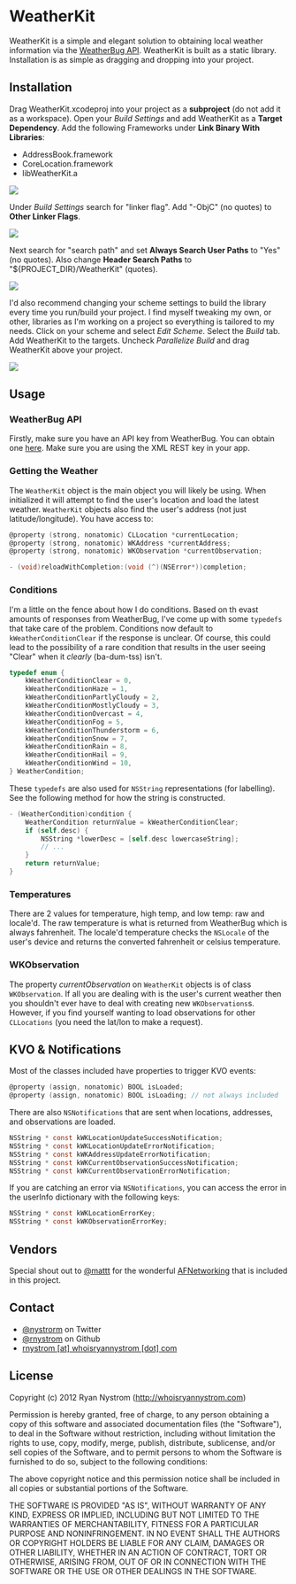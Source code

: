 WeatherKit
=========

WeatherKit is a simple and elegant solution to obtaining local weather information via the [WeatherBug API](http://weather.weatherbug.com/desktop-weather/api.html). WeatherKit is built as a static library. Installation is as simple as dragging and dropping into your project.

## Installation

Drag WeatherKit.xcodeproj into your project as a **subproject** (do not add it as a workspace). Open your *Build Settings* and add WeatherKit as a **Target Dependency**. Add the following Frameworks under **Link Binary With Libraries**:

* AddressBook.framework
* CoreLocation.framework
* libWeatherKit.a

<img src="https://github.com/rnystrom/WeatherKit/blob/master/images/frameworks.png?raw=true" />

Under *Build Settings* search for "linker flag". Add "-ObjC" (no quotes) to **Other Linker Flags**.

<img src="https://github.com/rnystrom/WeatherKit/blob/master/images/linker.png?raw=true" />

Next search for "search path" and set **Always Search User Paths** to "Yes" (no quotes). Also change **Header Search Paths** to "${PROJECT_DIR}/WeatherKit" (quotes).

<img src="https://github.com/rnystrom/WeatherKit/blob/master/images/search.png?raw=true" />

I'd also recommend changing your scheme settings to build the library every time you run/build your project. I find myself tweaking my own, or other, libraries as I'm working on a project so everything is tailored to my needs. Click on your scheme and select *Edit Scheme*. Select the *Build* tab. Add WeatherKit to the targets. Uncheck *Parallelize Build* and drag WeatherKit above your project.

<img src="https://github.com/rnystrom/WeatherKit/blob/master/images/scheme.png?raw=true" />

## Usage

### WeatherBug API

Firstly, make sure you have an API key from WeatherBug. You can obtain one [here](http://weather.weatherbug.com/desktop-weather/api.html). Make sure you are using the XML REST key in your app.

### Getting the Weather

The <code>WeatherKit</code> object is the main object you will likely be using. When initialized it will attempt to find the user's location and load the latest weather. <code>WeatherKit</code> objects also find the user's address (not just latitude/longitude). You have access to:

``` objective-c
@property (strong, nonatomic) CLLocation *currentLocation;
@property (strong, nonatomic) WKAddress *currentAddress;
@property (strong, nonatomic) WKObservation *currentObservation;

- (void)reloadWithCompletion:(void (^)(NSError*))completion;
```

### Conditions

I'm a little on the fence about how I do conditions. Based on th evast amounts of responses from WeatherBug, I've come up with some <code>typedefs</code> that take care of the problem. Conditions now default to <code>kWeatherConditionClear</code> if the response is unclear. Of course, this could lead to the possibility of a rare condition that results in the user seeing "Clear" when it *clearly* (ba-dum-tss) isn't.

``` objective-c
typedef enum {
    kWeatherConditionClear = 0,
    kWeatherConditionHaze = 1,
    kWeatherConditionPartlyCloudy = 2,
    kWeatherConditionMostlyCloudy = 3,
    kWeatherConditionOvercast = 4,
    kWeatherConditionFog = 5,
    kWeatherConditionThunderstorm = 6,
    kWeatherConditionSnow = 7,
    kWeatherConditionRain = 8,
    kWeatherConditionHail = 9,
    kWeatherConditionWind = 10,
} WeatherCondition;
```

These <code>typedefs</code> are also used for <code>NSString</code> representations (for labelling). See the following method for how the string is constructed.

``` objective-c
- (WeatherCondition)condition {
    WeatherCondition returnValue = kWeatherConditionClear;
    if (self.desc) {
        NSString *lowerDesc = [self.desc lowercaseString];
        // ...
    }
    return returnValue;
}
```

### Temperatures

There are 2 values for temperature, high temp, and low temp: raw and locale'd. The raw temperature is what is returned from WeatherBug which is always fahrenheit. The locale'd temperature checks the <code>NSLocale</code> of the user's device and returns the converted fahrenheit or celsius temperature.

### WKObservation

The property *currentObservation* on <code>WeatherKit</code> objects is of class <code>WKObservation</code>. If all you are dealing with is the user's current weather then you shouldn't ever have to deal with creating new <code>WKObservations</code>s. However, if you find yourself wanting to load observations for other <code>CLLocations</code> (you need the lat/lon to make a request).

## KVO & Notifications

Most of the classes included have properties to trigger KVO events:

``` objective-c
@property (assign, nonatomic) BOOL isLoaded;
@property (assign, nonatomic) BOOL isLoading; // not always included
```

There are also <code>NSNotifications</code> that are sent when locations, addresses, and observations are loaded.

``` objective-c
NSString * const kWKLocationUpdateSuccessNotification;
NSString * const kWKLocationUpdateErrorNotification;
NSString * const kWKAddressUpdateErrorNotification;
NSString * const kWKCurrentObservationSuccessNotification;
NSString * const kWKCurrentObservationErrorNotification;
```

If you are catching an error via <code>NSNotifications</code>, you can access the error in the userInfo dictionary with the following keys:

``` objective-c
NSString * const kWKLocationErrorKey;
NSString * const kWKObservationErrorKey;
```

## Vendors

Special shout out to [@mattt](https://github.com/mattt) for the wonderful [AFNetworking](https://github.com/AFNetworking/AFNetworking) that is included in this project.

## Contact

* [@nystrorm](https://twitter.com/nystrorm) on Twitter
* [@rnystrom](https://github.com/rnystrom) on Github
* <a href="mailTo:rnystrom@whoisryannystrom.com">rnystrom [at] whoisryannystrom [dot] com</a>

## License

Copyright (c) 2012 Ryan Nystrom (http://whoisryannystrom.com)

Permission is hereby granted, free of charge, to any person obtaining a copy
of this software and associated documentation files (the "Software"), to deal
in the Software without restriction, including without limitation the rights
to use, copy, modify, merge, publish, distribute, sublicense, and/or sell
copies of the Software, and to permit persons to whom the Software is
furnished to do so, subject to the following conditions:

The above copyright notice and this permission notice shall be included in
all copies or substantial portions of the Software.

THE SOFTWARE IS PROVIDED "AS IS", WITHOUT WARRANTY OF ANY KIND, EXPRESS OR
IMPLIED, INCLUDING BUT NOT LIMITED TO THE WARRANTIES OF MERCHANTABILITY,
FITNESS FOR A PARTICULAR PURPOSE AND NONINFRINGEMENT. IN NO EVENT SHALL THE
AUTHORS OR COPYRIGHT HOLDERS BE LIABLE FOR ANY CLAIM, DAMAGES OR OTHER
LIABILITY, WHETHER IN AN ACTION OF CONTRACT, TORT OR OTHERWISE, ARISING FROM,
OUT OF OR IN CONNECTION WITH THE SOFTWARE OR THE USE OR OTHER DEALINGS IN
THE SOFTWARE.